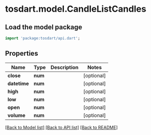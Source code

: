 # tosdart.model.CandleListCandles

## Load the model package
```dart
import 'package:tosdart/api.dart';
```

## Properties
Name | Type | Description | Notes
------------ | ------------- | ------------- | -------------
**close** | **num** |  | [optional] 
**datetime** | **num** |  | [optional] 
**high** | **num** |  | [optional] 
**low** | **num** |  | [optional] 
**open** | **num** |  | [optional] 
**volume** | **num** |  | [optional] 

[[Back to Model list]](../README.md#documentation-for-models) [[Back to API list]](../README.md#documentation-for-api-endpoints) [[Back to README]](../README.md)


